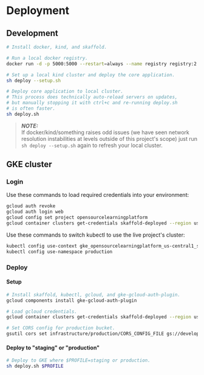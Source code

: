 # Deployment

## Development
```sh
# Install docker, kind, and skaffold.

# Run a local docker registry.
docker run -d -p 5000:5000 --restart=always --name registry registry:2

# Set up a local kind cluster and deploy the core application.
sh deploy --setup.sh

# Deploy core application to local cluster.
# This process does technically auto-reload servers on updates,
# but manually stopping it with ctrl+c and re-running deploy.sh
# is often faster.
sh deploy.sh
```

> **_NOTE:_**<br>
> If docker/kind/something raises odd issues (we have seen
> network resolution instabilities at levels outside of this
> project's scope) just run ```sh deploy --setup.sh``` again to
> refresh your local cluster.

## GKE cluster

### Login

Use these commands to load required credentials into your
environment:

```sh
gcloud auth revoke
gcloud auth login web
gcloud config set project opensourcelearningplatform
gcloud container clusters get-credentials skaffold-deployed --region us-central1
```

Use these commands to switch kubectl to use the live project's
cluster:

```sh
kubectl config use-context gke_opensourcelearningplatform_us-central1_skaffold-deployed
kubectl config use-namespace production
```

### Deploy

#### Setup

```sh
# Install skaffold, kubectl, gcloud, and gke-gcloud-auth-plugin.
gcloud components install gke-gcloud-auth-plugin

# Load gcloud credentials.
gcloud container clusters get-credentials skaffold-deployed --region us-central1

# Set CORS config for production bucket.
gsutil cors set infrastructure/production/CORS_CONFIG_FILE gs://development-bucket-opensourcelearningplatform
```

#### Deploy to "staging" or "production"

```sh
# Deploy to GKE where $PROFILE=staging or production.
sh deploy.sh $PROFILE
```
